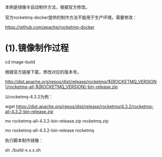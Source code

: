 本例是镜像半自动制作方法，根据官方修改。

官方rocketmq-docker提供的制作方法不能用于生产环境，需要修改：

https://github.com/apache/rocketmq-docker

# (1).镜像制作过程

cd image-build

根据官方链接下载，修改对应的版本号。

http://dist.apache.org/repos/dist/release/rocketmq/${ROCKETMQ_VERSION}/rocketmq-all-${ROCKETMQ_VERSION}-bin-release.zip

以rocketmq-4.3.2为例：

wget https://dist.apache.org/repos/dist/release/rocketmq/4.3.2/rocketmq-all-4.3.2-bin-release.zip

mv rocketmq-all-4.3.2-bin-release.zip rocketmq.zip

mv rocketmq-all-4.3.2-bin-release rocketmq

执行脚本制作镜像：

sh ./build-x.x.x.sh

